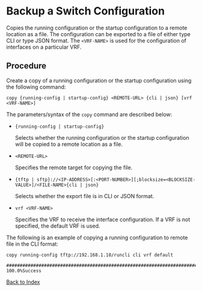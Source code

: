 # Backup a Switch Configuration

Copies the running configuration or the startup configuration to a remote location as a file. The configuration can be exported to a file of either type CLI or type JSON format. The `<VRF-NAME>` is used for the configuration of interfaces on a particular VRF.

## Procedure

Create a copy of a running configuration or the startup configuration using the following command:

```text
copy {running-config | startup-config} <REMOTE-URL> {cli | json} [vrf <VRF-NAME>]
```

The parameters/syntax of the `copy` command are described below:

* `{running-config | startup-config}`

  Selects whether the running configuration or the startup configuration will be copied to a remote location as a file.

* `<REMOTE-URL>`

  Specifies the remote target for copying the file.

* `{tftp | sftp}://<IP-ADDRESS>[:<PORT-NUMBER>][;blocksize=<BLOCKSIZE-VALUE>]/<FILE-NAME>{cli | json}`

  Selects whether the export file is in CLI or JSON format.

* `vrf <VRF-NAME>`

  Specifies the VRF to receive the interface configuration. If a VRF is not specified, the default VRF is used.

The following is an example of copying a running configuration to remote file in the CLI format:

```text
copy running-config tftp://192.168.1.10/runcli cli vrf default

######################################################################### 100.0%Success
```

[Back to Index](README.md)
